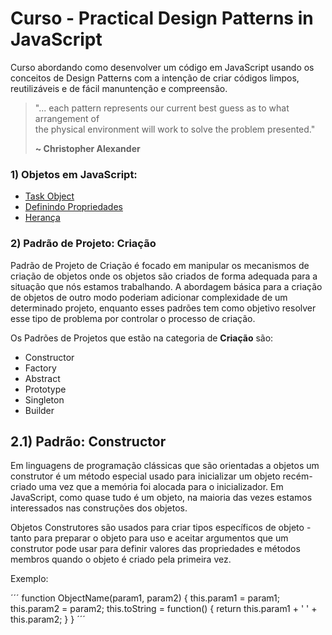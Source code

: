 # Curso - Practical Design Patterns in JavaScript

Curso abordando como desenvolver um código em JavaScript usando os conceitos de Design Patterns com a intenção de criar códigos limpos,
reutilizáveis e de fácil manuntenção e compreensão.

<blockquote>
"... each pattern represents our current best guess as to what arrangement of</br>
the physical environment will work to solve the problem presented."

<strong>~ Christopher Alexander</strong>
</blockquote>

### 1) Objetos em JavaScript: ###

- [Task Object](https://github.com/glaucia86/design-patterns-javascript-demos/blob/master/Objetos%20JavaScript/task.js)
- [Definindo Propriedades](https://github.com/glaucia86/design-patterns-javascript-demos/blob/master/Objetos%20JavaScript/property.js)
- [Herança](https://github.com/glaucia86/design-patterns-javascript-demos/blob/master/Objetos%20JavaScript/inheritance.js)

### 2) Padrão de Projeto: Criação ###

Padrão de Projeto de Criação é focado em manipular os mecanismos de criação de objetos onde os objetos são criados
de forma adequada para a situação que nós estamos trabalhando. A abordagem básica para a criação de objetos de outro modo
poderiam adicionar complexidade de um determinado projeto, enquanto esses padrões tem como objetivo resolver esse tipo de problema
por controlar o processo de criação.

Os Padrões de Projetos que estão na categoria de **Criação** são:

- Constructor
- Factory
- Abstract
- Prototype
- Singleton
- Builder

## 2.1) Padrão: Constructor ##

Em linguagens de programação clássicas que são orientadas a objetos um construtor é um método especial usado
para inicializar um objeto recém-criado uma vez que a memória foi alocada para o inicializador. Em JavaScript,
como quase tudo é um objeto, na maioria das vezes estamos interessados nas construções dos objetos.

Objetos Construtores são usados para criar tipos específicos de objeto - tanto para preparar o objeto para uso e
aceitar argumentos que um construtor pode usar para definir valores das propriedades e métodos membros quando o
objeto é criado pela primeira vez.

Exemplo:

´´´
function ObjectName(param1, param2) {
    this.param1 = param1;
    this.param2 = param2;
    this.toString = function() {
        return this.param1 + ' ' + this.param2;
    }
}
´´´


